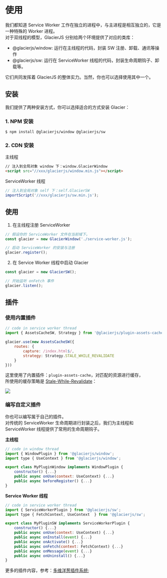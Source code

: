 # 使用

我们都知道 Service Worker 工作在独立的进程中，与主进程是相互独立的，它是一种特殊的 Worker 进程。    
对于双线程的模型，GlacierJS 分别给两个环境提供了对应的类库：
* @glacierjs/window: 运行在主线程的代码，封装 SW 注册、卸载、通讯等操作
* @glacierjs/sw: 运行在 ServiceWorker 线程的代码，封装生命周期钩子、卸载等。

它们共同发挥着 GlacierJS 的整体实力。当然，你也可以选择使用其中一个。
## 安装

我们提供了两种安装方式，你可以选择适合的方式安装 Glacier：

### 1. NPM 安装

```shell
$ npm install @glacierjs/window @glacierjs/sw
```

### 2. CDN 安装

主线程
```html
// 注入到全局对象 window 下：window.GlacierWindow
<script src="//xxx/glacierjs/window.min.js"></script>
```

ServiceWorker 线程
```javascript
// 注入到全局对象 self 下：self.GlacierSW
importScript('//xxx/glacierjs/sw.min.js');
```

## 使用
1. 在主线程注册 ServiceWorker

```javascript
// 假设你的 ServiceWorker 文件在当前域下。
const glacier = new GlacierWindow('./service-worker.js');

// 启动 ServiceWorker 的安装与注册
glacier.register();
```

2. 在 Service Worker 线程中启动 Glacier

```javascript
const glacier = new GlacierSW();

// 开始监听 onFetch 事件
glacier.listen();
```

## 插件


### 使用内置插件

```javascript
// code in service worker thread
import { AssetsCacheSW, Strategy } from '@glacierjs/plugin-assets-cache';

glacier.use(new AssetsCacheSW({
    routes: {
        capture: /index.html$/,
        strategy: Strategy.STALE_WHILE_REVALIDATE
    }
}))
```
这里使用了内置插件：`plugin-assets-cache`，对匹配的资源进行缓存，    
所使用的缓存策略是 [Stale-While-Revalidate](https://developers.google.com/web/tools/workbox/modules/workbox-strategies#stale-while-revalidate)：

![](https://developers.google.com/web/tools/workbox/images/modules/workbox-strategies/stale-while-revalidate.png)

### 编写自定义插件

你也可以编写属于自己的插件。    
对传统的 ServiceWorker 生命周期进行封装之后，我们为主线程和 ServiceWorker 线程提供了常用的生命周期钩子。

**主线程**
```javascript
// code in window thread
import { WindowPlugin } from '@glacierjs/window';
import type { UseContext } from '@glacierjs/window';

export class MyPluginWindow implements WindowPlugin {
    constructor() {...}
    public async onUse(context: UseContext) {...}
    public async beforeRegister() {...}
}
```

**Service Worker 线程**
```javascript
// code in service worker thread
import { ServiceWorkerPlugin } from '@glacierjs/sw';
import type { FetchContext, UseContext  } from '@glacierjs/sw';

export class MyPluginSW implements ServiceWorkerPlugin {
    constructor() {...}
    public async onUse(context: UseContext) {...}
    public async onInstall(event) {...}
    public async onActivate() {...}
    public async onFetch(context: FetchContext) {...}
    public async onMessage(event) {...}
    public async onUninstall() {...}
}
```

更多的插件内容，参考：[多维洋葱插件系统](/contents/plugin.md);